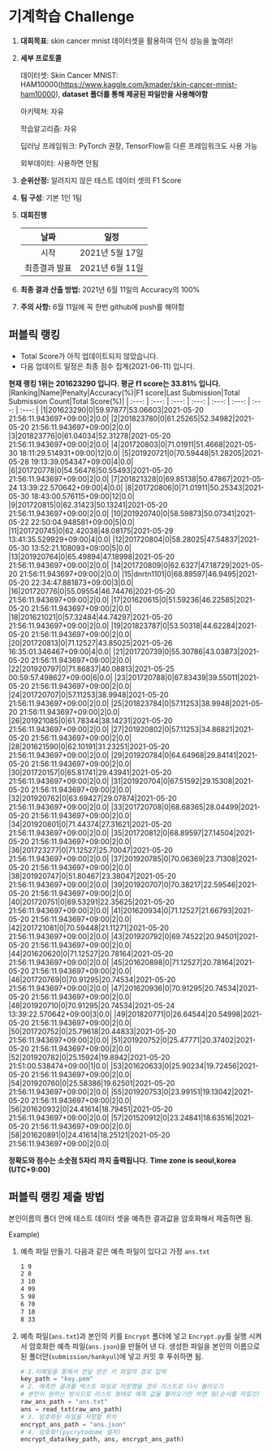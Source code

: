 # **기계학습 Challenge**
1. **대회목표**: skin cancer mnist 데이터셋을 활용하여 인식 성능을 높여라!

2. **세부 프로토콜**

   데이터셋: Skin Cancer MNIST: HAM10000(https://www.kaggle.com/kmader/skin-cancer-mnist-ham10000), 
           **dataset 폴더를 통해 제공된 파일만을 사용해야함**

   아키텍쳐: 자유

   학습알고리즘: 자유

   딥러닝 프레임워크: PyTorch 권장, TensorFlow등 다른 프레임워크도 사용 가능

   외부데이터: 사용하면 안됨

3. **순위산정:** 알려지지 않은 테스트 데이터 셋의 F1 Score

4. **팀 구성**: 기본 1인 1팀

5. **대회진행**

   |     날짜      |      일정       |
   | :-----------: | :-------------: |
   |     시작      | 2021년 5월 17일 |
   | 최종결과 발표 | 2021년 6월 11일  |

6. **최종 결과 산출 방법:** 2021년 6월 11일의 Accuracy의 100%

7. **주의 사항:** 6월 11일에 꼭 한번 github에 push를 해야함


## 퍼블릭 랭킹

  
- Total Score가 아직 업데이트되지 않았습니다. 
 - 다음 업데이트 일정은 최종 점수 집계(2021-06-11) 입니다.
  
**현재 랭킹 1위는 201623290 입니다. 평균 f1 score는 33.81% 입니다.**
|Ranking|Name|Penalty|Accuracy(%)|F1 score|Last Submission|Total Submission Count|Total Score(%)|
| :---: | :---: | :---: | :---: | :---: | :---: | :---: | :---: |
|1|201623290|0|59.97877|53.06603|2021-05-20 21:56:11.943697+09:00|2|0.0|
|2|201823780|0|61.25265|52.34982|2021-05-20 21:56:11.943697+09:00|2|0.0|
|3|201823776|0|61.04034|52.31278|2021-05-20 21:56:11.943697+09:00|2|0.0|
|4|201720803|0|71.01911|51.4668|2021-05-30 18:11:29.514931+09:00|12|0.0|
|5|201920721|0|70.59448|51.28205|2021-05-28 19:13:39.054347+09:00|4|0.0|
|6|201720778|0|54.56476|50.55493|2021-05-20 21:56:11.943697+09:00|2|0.0|
|7|201821328|0|69.85138|50.47867|2021-05-24 13:39:22.570642+09:00|4|0.0|
|8|201720806|0|71.01911|50.25343|2021-05-30 18:43:00.576115+09:00|12|0.0|
|9|201720815|0|62.31423|50.13241|2021-05-20 21:56:11.943697+09:00|2|0.0|
|10|201920740|0|58.59873|50.07341|2021-05-22 22:50:04.948581+09:00|5|0.0|
|11|201720745|0|62.42038|48.08175|2021-05-29 13:41:35.529929+09:00|4|0.0|
|12|201720804|0|58.28025|47.54837|2021-05-30 13:52:21.108093+09:00|5|0.0|
|13|201920764|0|65.49894|47.18998|2021-05-20 21:56:11.943697+09:00|2|0.0|
|14|201720809|0|62.6327|47.18729|2021-05-20 21:56:11.943697+09:00|2|0.0|
|15|dnrtn1101|0|68.89597|46.9495|2021-05-20 22:34:47.881873+09:00|3|0.0|
|16|201720776|0|55.09554|46.74476|2021-05-20 21:56:11.943697+09:00|2|0.0|
|17|201620615|0|51.59236|46.22585|2021-05-20 21:56:11.943697+09:00|2|0.0|
|18|201621021|0|57.32484|44.74297|2021-05-20 21:56:11.943697+09:00|2|0.0|
|19|201823787|0|53.50318|44.62284|2021-05-20 21:56:11.943697+09:00|2|0.0|
|20|201720813|0|71.12527|43.85025|2021-05-26 16:35:01.346467+09:00|4|0.0|
|21|201720739|0|55.30786|43.03873|2021-05-20 21:56:11.943697+09:00|2|0.0|
|22|201920797|0|71.86837|40.08813|2021-05-25 00:59:57.498627+09:00|6|0.0|
|23|201720788|0|67.83439|39.55011|2021-05-20 21:56:11.943697+09:00|2|0.0|
|24|201720707|0|57.11253|38.9948|2021-05-20 21:56:11.943697+09:00|2|0.0|
|25|201823784|0|57.11253|38.9948|2021-05-20 21:56:11.943697+09:00|2|0.0|
|26|201921085|0|61.78344|38.14231|2021-05-20 21:56:11.943697+09:00|2|0.0|
|27|201920802|0|57.11253|34.86821|2021-05-20 21:56:11.943697+09:00|2|0.0|
|28|201621590|0|62.10191|31.23251|2021-05-20 21:56:11.943697+09:00|2|0.0|
|29|201920784|0|64.64968|29.84141|2021-05-20 21:56:11.943697+09:00|2|0.0|
|30|201720157|0|65.81741|29.43941|2021-05-20 21:56:11.943697+09:00|2|0.0|
|31|201920704|0|67.51592|29.15308|2021-05-20 21:56:11.943697+09:00|2|0.0|
|32|201920762|0|63.69427|29.07874|2021-05-20 21:56:11.943697+09:00|2|0.0|
|33|201720708|0|68.68365|28.04499|2021-05-20 21:56:11.943697+09:00|2|0.0|
|34|201920801|0|71.44374|27.31621|2021-05-20 21:56:11.943697+09:00|2|0.0|
|35|201720812|0|68.89597|27.14504|2021-05-20 21:56:11.943697+09:00|2|0.0|
|36|201723277|0|71.12527|25.70047|2021-05-20 21:56:11.943697+09:00|2|0.0|
|37|201920785|0|70.06369|23.71308|2021-05-20 21:56:11.943697+09:00|2|0.0|
|38|201920747|0|51.80467|23.38047|2021-05-20 21:56:11.943697+09:00|2|0.0|
|39|201920707|0|70.38217|22.59546|2021-05-20 21:56:11.943697+09:00|2|0.0|
|40|201720751|0|69.53291|22.35625|2021-05-20 21:56:11.943697+09:00|2|0.0|
|41|201620934|0|71.12527|21.66793|2021-05-20 21:56:11.943697+09:00|2|0.0|
|42|201721081|0|70.59448|21.11271|2021-05-20 21:56:11.943697+09:00|2|0.0|
|43|201920792|0|69.74522|20.94501|2021-05-20 21:56:11.943697+09:00|2|0.0|
|44|201620620|0|71.12527|20.78164|2021-05-20 21:56:11.943697+09:00|2|0.0|
|45|201620898|0|71.12527|20.78164|2021-05-20 21:56:11.943697+09:00|2|0.0|
|46|201720769|0|70.91295|20.74534|2021-05-20 21:56:11.943697+09:00|2|0.0|
|47|201620936|0|70.91295|20.74534|2021-05-20 21:56:11.943697+09:00|2|0.0|
|48|201920710|0|70.91295|20.74534|2021-05-24 13:39:22.570642+09:00|3|0.0|
|49|201820771|0|26.64544|20.54998|2021-05-20 21:56:11.943697+09:00|2|0.0|
|50|201720752|0|25.79618|20.44833|2021-05-20 21:56:11.943697+09:00|2|0.0|
|51|201920752|0|25.47771|20.37402|2021-05-20 21:56:11.943697+09:00|2|0.0|
|52|201920782|0|25.15924|19.8942|2021-05-20 21:51:00.538474+09:00|1|0.0|
|53|201620633|0|25.90234|19.72456|2021-05-20 21:56:11.943697+09:00|2|0.0|
|54|201920760|0|25.58386|19.62501|2021-05-20 21:56:11.943697+09:00|2|0.0|
|55|201920753|0|23.99151|19.13042|2021-05-20 21:56:11.943697+09:00|2|0.0|
|56|201620932|0|24.41614|18.79451|2021-05-20 21:56:11.943697+09:00|2|0.0|
|57|201520912|0|23.24841|18.63516|2021-05-20 21:56:11.943697+09:00|2|0.0|
|58|201620891|0|24.41614|18.25121|2021-05-20 21:56:11.943697+09:00|2|0.0|


**정확도와 점수는 소숫점 5자리 까지 출력됩니다.**
**Time zone is seoul,korea (UTC+9:00)**
## 퍼블릭 랭킹 제출 방법

본인이름의 폴더 안에 테스트 데이터 셋을 예측한 결과값을 암호화해서 제출하면 됨.

Example) 

1. 예측 파일 만들기. 다음과 같은 예측 파일이 있다고 가정 `ans.txt`

   ```tex
   1 9
   2 8
   3 10
   4 99
   5 98
   6 70
   7 18
   8 33
   ```

2. 예측 파일(`ans.txt`)과 본인의 키를 `Encrypt` 폴더에 넣고 `Encrypt.py`를 실행 시켜서 암호화한 예측 파일(`ans.json`)을 만들어 낸 다. 생성한 파일을 본인의 이름으로 된 폴더안(`submission/hankyul`)에 넣고 커밋 후 푸쉬하면 됨.

   ```python
   # 1.이메일을 통해서 전달 받은 키 파일의 경로 입력
   key_path = "key.pem"
   # 2. 예측한 결과를 텍스트 파일로 저장했을 경우 리스트로 다시 불러오기
   # 본인이 원하는 방식으로 리스트 형태로 예측 값을 불러오기만 하면 됨(순서를 지킬것)
   raw_ans_path = "ans.txt"
   ans = read_txt(raw_ans_path)
   # 3. 암호화된 파일을 저장할 위치
   encrypt_ans_path = "ans.json"
   # 4. 암호화!(pycrytodome 설치)
   encrypt_data(key_path, ans, encrypt_ans_path)
   ```




